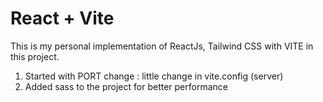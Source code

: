 # React + Vite

This is my personal implementation of ReactJs, Tailwind CSS with VITE in this project.

1. Started with PORT change : little change in vite.config (server)
2. Added sass to the project for better performance

